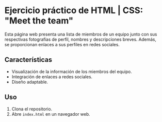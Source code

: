 # Ejercicio práctico de HTML | CSS:  "Meet the team" 

Esta página web presenta una lista de miembros de un equipo junto con sus respectivas fotografías de perfil, nombres y descripciones breves. Además, se proporcionan enlaces a sus perfiles en redes sociales.


## Características

- Visualización de la información de los miembros del equipo.
- Integración de enlaces a redes sociales.
- Diseño adaptable.


## Uso

1. Clona el repositorio.
2. Abre `index.html` en un navegador web.

